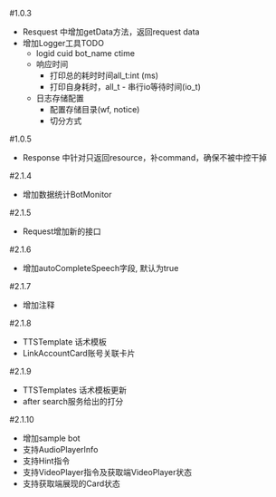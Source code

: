 #1.0.3
* Resquest 中增加getData方法，返回request data
* 增加Logger工具TODO
    * logid cuid bot_name ctime
    * 响应时间
        * 打印总的耗时时间all_t:int (ms)
        * 打印自身耗时，all_t - 串行io等待时间(io_t)
    * 日志存储配置
        * 配置存储目录(wf, notice)
        * 切分方式

#1.0.5
* Response 中针对只返回resource，补command，确保不被中控干掉

#2.1.4
* 增加数据统计BotMonitor

#2.1.5
* Request增加新的接口

#2.1.6
* 增加autoCompleteSpeech字段, 默认为true

#2.1.7
* 增加注释

#2.1.8
* TTSTemplate 话术模板
* LinkAccountCard账号关联卡片

#2.1.9
* TTSTemplates 话术模板更新
* after search服务给出的打分 

#2.1.10
* 增加sample bot
* 支持AudioPlayerInfo
* 支持Hint指令
* 支持VideoPlayer指令及获取端VideoPlayer状态
* 支持获取端展现的Card状态
